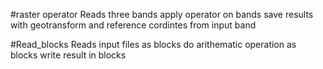 #raster operator 
 Reads three bands
 apply operator on bands
 save results with geotransform and reference cordintes from input band


#Read_blocks
 Reads input files as blocks
 do arithematic operation as blocks
 write result in blocks 